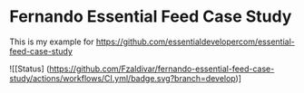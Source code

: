 # Fernando Essential Feed Case Study
This is my example for https://github.com/essentialdevelopercom/essential-feed-case-study

![[Status]
(https://github.com/Fzaldivar/fernando-essential-feed-case-study/actions/workflows/CI.yml/badge.svg?branch=develop)]
